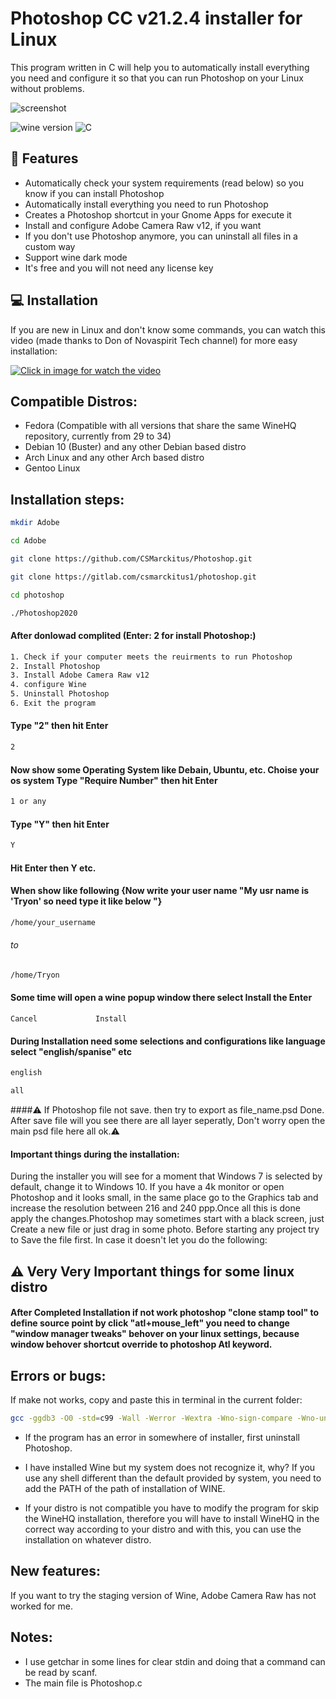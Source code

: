 # Photoshop CC v21.2.4 installer for Linux
This program written in C will help you to automatically install everything you need and configure it so that you can run Photoshop on your Linux without problems.

![screenshot](images/background.jpg)

![wine version](https://img.shields.io/badge/wine-6.0-red) ![C](https://img.shields.io/badge/C-99-blue)

## :rocket: Features
- Automatically check your system requirements (read below) so you know if you can install Photoshop
- Automatically install everything you need to run Photoshop
- Creates a Photoshop shortcut in your Gnome Apps for execute it
- Install and configure Adobe Camera Raw v12, if you want
- If you don't use Photoshop anymore, you can uninstall all files in a custom way
- Support wine dark mode
- It's free and you will not need any license key

## :computer: Installation
If you are new in Linux and don't know some commands, you can watch this video (made thanks to Don of Novaspirit Tech channel) for more easy installation:

[![Click in image for watch the video](https://i.ytimg.com/vi/yF7nvzaIITg/hqdefault.jpg)](https://www.youtube.com/watch?v=yF7nvzaIITg)

## Compatible Distros:
- Fedora (Compatible with all versions that share the same WineHQ repository, currently from 29 to 34)
- Debian 10 (Buster) and any other Debian based distro
- Arch Linux and any other Arch based distro
- Gentoo Linux


## Installation steps:

```bash
mkdir Adobe
```
```bash
cd Adobe
```

```bash
git clone https://github.com/CSMarckitus/Photoshop.git
```

```bash
git clone https://gitlab.com/csmarckitus1/photoshop.git
```

```bash
cd photoshop

```

```bash
./Photoshop2020
```

#### After donlowad complited (Enter: 2 for install Photoshop:)

```bash
1. Check if your computer meets the reuirments to run Photoshop
2. Install Photoshop
3. Install Adobe Camera Raw v12
4. configure Wine
5. Uninstall Photoshop
6. Exit the program

```
#### Type "2" then hit Enter
```bash
2
```
#### Now show some Operating System like Debain, Ubuntu, etc. Choise your os system Type "Require Number" then hit Enter
```bash
1 or any
```
#### Type "Y" then hit Enter

```bash
Y
```
#### Hit Enter then Y etc.

#### When show like following  {Now write your user name "My usr name is 'Tryon' so need type it like below "}

```bash
/home/your_username

```
###### to

```bash
/home/Tryon

```


#### Some time will open a wine popup window there select Install the Enter

```
Cancel             Install
```


#### During Installation need some selections and configurations like language select "english/spanise" etc

```bash
english
```
```bash
all
```

####⚠️ If Photoshop file not save. then try to export as file_name.psd Done. After save file will you see there are all layer seperatly, Don't worry open the main psd file here all ok.⚠️


#### Important things during the installation:
During the installer you will see for a moment that Windows 7 is selected by default, change it to Windows 10.
If you have a 4k monitor or open Photoshop and it looks small, in the same place go to the Graphics tab and increase the resolution between 216 and 240 ppp.Once all this is done apply the changes.Photoshop may sometimes start with a black screen, just Create a new file or just drag in some photo.
Before starting any project try to Save the file first. In case it doesn't let you do the following:

## ⚠️ Very Very Important things for some linux distro

#### After Completed Installation if not work photoshop  "clone stamp tool"  to define source point by click  "atl+mouse_left"   you need to change "window manager tweaks" behover on your linux settings, because window behover shortcut override to photoshop Atl keyword.


## Errors or bugs:
If make not works, copy and paste this in terminal in the current folder:

```bash
gcc -ggdb3 -O0 -std=c99 -Wall -Werror -Wextra -Wno-sign-compare -Wno-unused-parameter -Wno-unused-variable -Wshadow -pedantic -w -o Photoshop2020 Photoshop.c ./scripts/Requirements.c ./scripts/Installer.c ./scripts/Cameraraw.c ./scripts/Configure.c ./scripts/Uninstaller.c ./Photoshop2020
```
- If the program has an error in somewhere of installer, first uninstall Photoshop.

- I have installed Wine but my system does not recognize it, why? If you use any shell different than the default provided by system, you need to add the PATH of the path of installation of WINE.

- If your distro is not compatible you have to modify the program for skip the WineHQ installation, therefore you will have to install WineHQ in the correct way according to your distro and with this, you can use the installation on whatever distro.

## New features:
If you want to try the staging version of Wine, Adobe Camera Raw has not worked for me.

## Notes:
- I use getchar in some lines for clear stdin and doing that a command can be read by scanf.
- The main file is Photoshop.c

